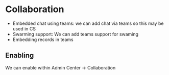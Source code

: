 # Collaboration

- Embedded chat using teams: we can add chat via teams so this may be used in
CS
- Swarming support: We can add teams support for swaming
- Embedding records in teams

## Enabling

We can enable within Admin Center -> Collaboration

